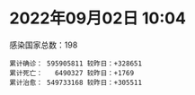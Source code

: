 
# 2022年09月02日 10:04
感染国家总数：198
```
累计确诊： 595905811 较昨日：+328651
累计死亡：   6490327 较昨日：+1769
累计治愈： 549733168 较昨日：+305511
```

<div id="main" style="width:100%;height:800px;margin-bottom:10px;"></div>

<div id="second" style="width:100%;height:1000px;margin-bottom:10px;"></div>

<div id="third" style="width:100%;height:1000px;margin-bottom:10px;"></div>

<div id="last" style="width:100%;height:3000px;"></div>

<script>
import * as echarts from "echarts";
export default {
mounted() {
this.chart = echarts.init(document.getElementById("main"),"dark")
this.secondChart = echarts.init(document.getElementById("second"),"dark")
this.thirdChart = echarts.init(document.getElementById("third"),"dark")
this.lastChart = echarts.init(document.getElementById("last"),"dark")
var option = {
tooltip: {trigger: "axis",axisPointer: {type: "shadow"}},
legend: {},
grid: {left: "3%",right: "4%",bottom: "3%",containLabel: true},
xAxis: {type: "value"},
yAxis: {type: "category",data: [
'意大利','韩国','英国','德国','巴西','法国','印度','美国',]},
series: [
{name: "新增确诊",type: "bar",stack: "total",label: {show: true},emphasis:{focus: "series"},data: [20498,0,0,33930,19492,18646,3928,117155]},{name: "累计确诊",type: "bar",stack: "total",label: {show: true},emphasis:{focus: "series"},data: [21888255,23327897,23738011,32218483,34492171,34547847,44440267,96465126]},{name: "新增死亡",type: "bar",stack: "total",label: {show: true},emphasis:{focus: "series"},data: [68,0,0,148,174,41,0,703]},{name: "累计死亡",type: "bar",stack: "total",label: {show: true},emphasis:{focus: "series"},data: [175663,26876,206317,147642,684203,154134,527911,1072123]},{name: "累计治愈",type: "bar",stack: "total",label: {show: true},emphasis:{focus: "series"},data: [21078398,21329194,24692,31317600,33480980,34037826,43845680,92172274]},]}
this.chart.setOption(option);
var secondOption = {
tooltip: {trigger: "axis",axisPointer: {type: "shadow"}},
legend: {},
grid: {left: "3%",right: "4%",bottom: "3%",containLabel: true},
xAxis: {type: "value"},
yAxis: {type: "category",data: [
'墨西哥','伊朗','荷兰','阿根廷','澳大利亚','越南','西班牙','土耳其','日本','俄罗斯',]},
series: [
{name: "新增确诊",type: "bar",stack: "total",label: {show: true},emphasis:{focus: "series"},data: [0,1364,0,0,0,2680,0,0,0,49761]},{name: "累计确诊",type: "bar",stack: "total",label: {show: true},emphasis:{focus: "series"},data: [7027252,7530325,8386307,9678225,10042745,11414359,13342530,16671848,18939344,19578730]},{name: "新增死亡",type: "bar",stack: "total",label: {show: true},emphasis:{focus: "series"},data: [0,27,0,0,0,0,0,0,0,95]},{name: "累计死亡",type: "bar",stack: "total",label: {show: true},emphasis:{focus: "series"},data: [329494,143894,22600,129711,13957,43117,112600,100400,39880,384441]},{name: "累计治愈",type: "bar",stack: "total",label: {show: true},emphasis:{focus: "series"},data: [6280542,7299969,8316043,9481735,9906176,10187787,13113979,16322253,17110166,18635574]},]}
this.secondChart.setOption(secondOption);
var thirdOption = {
tooltip: {trigger: "axis",axisPointer: {type: "shadow"}},
legend: {},
grid: {left: "3%",right: "4%",bottom: "3%",containLabel: true},
xAxis: {type: "value"},
yAxis: {type: "category",data: [
'以色列','泰国','希腊','马来西亚','奥地利','乌克兰','葡萄牙','波兰','哥伦比亚','印度尼西亚',]},
series: [
{name: "新增确诊",type: "bar",stack: "total",label: {show: true},emphasis:{focus: "series"},data: [825,0,0,2356,4698,0,0,3339,0,4094]},{name: "累计确诊",type: "bar",stack: "total",label: {show: true},emphasis:{focus: "series"},data: [4634251,4652923,4762827,4784980,4912972,5044941,5420140,6180224,6299595,6362902]},{name: "新增死亡",type: "bar",stack: "total",label: {show: true},emphasis:{focus: "series"},data: [0,0,0,9,10,0,0,26,0,25]},{name: "累计死亡",type: "bar",stack: "total",label: {show: true},emphasis:{focus: "series"},data: [11620,32331,32552,36225,19428,108803,24855,117119,141519,157591]},{name: "累计治愈",type: "bar",stack: "total",label: {show: true},emphasis:{focus: "series"},data: [4611860,4604605,4663105,4717292,4829500,4923140,5326754,5335960,6122457,6160877]},]}
this.thirdChart.setOption(thirdOption);
var lastOption = {
tooltip: {trigger: "axis",axisPointer: {type: "shadow"}},
legend: {},
grid: {left: "3%",right: "4%",bottom: "3%",containLabel: true},
xAxis: {type: "value"},
yAxis: {type: "category",data: [
'朝鲜','西撒哈拉','蒙特塞拉特岛','梵蒂冈','红宝石公主号','钻石公主号','圣文森特岛','列支敦士登公国','安圭拉','圣多美和普林西比','特克斯和凯科斯群岛','圣基茨和尼维斯','乍得','塞拉利昂','利比里亚','科摩罗','几内亚比绍','安提瓜和巴布达','尼日尔','厄立特里亚','也门','冈比亚','摩纳哥','多米尼克','中非共和国','吉布提','萨摩亚','赤道几内亚','塔吉克斯坦','南苏丹','尼加拉瓜','格林纳达','直布罗陀','圣马力诺','布基纳法索','东帝汶','刚果（布）','索马里','贝宁','圣卢西亚','马里','海地','莱索托','巴哈马','几内亚','多哥','坦桑尼亚','毛里求斯','阿鲁巴','巴布亚新几内亚','安道尔','塞舌尔','加蓬','布隆迪','叙利亚','不丹','佛得角','毛里塔尼亚','苏丹','马达加斯加','斐济','伯利兹','圭亚那','斯威士兰','新喀里多尼亚','法属波利尼西亚','苏里南','科特迪瓦','马拉维','塞内加尔','刚果（金）','法属圭亚那','巴巴多斯','安哥拉','马耳他','喀麦隆','卢旺达','柬埔寨','牙买加','波多黎各','加纳','纳米比亚','乌干达','特立尼达和多巴哥','马尔代夫','阿富汗','萨尔瓦多','冰岛','吉尔吉斯斯坦','老挝','马提尼克岛','文莱','莫桑比克','乌兹别克斯坦','津巴布韦','尼日利亚','阿尔及利亚','黑山','卢森堡','博茨瓦纳','阿尔巴尼亚','赞比亚','肯尼亚','北马其顿','波黑','阿曼','卡塔尔','亚美尼亚','洪都拉斯','埃塞俄比亚','利比亚','埃及','委内瑞拉','摩尔多瓦','塞浦路斯','爱沙尼亚','缅甸','巴勒斯坦','多米尼加','科威特','斯里兰卡','巴林','巴拉圭','阿塞拜疆','沙特阿拉伯','拉脱维亚','巴拿马','蒙古国','乌拉圭','白俄罗斯','厄瓜多尔','尼泊尔','阿联酋','哥斯达黎加','玻利维亚','危地马拉','古巴','斯洛文尼亚','突尼斯','黎巴嫩','克罗地亚','立陶宛','保加利亚','摩洛哥','芬兰','哈萨克斯坦','挪威','巴基斯坦','爱尔兰','约旦','格鲁吉亚','新西兰','斯洛伐克','新加坡','孟加拉国','匈牙利','塞尔维亚','伊拉克','瑞典','丹麦','罗马尼亚','菲律宾','南非','瑞士','捷克','秘鲁','加拿大','比利时','智利',]},
series: [
{name: "新增确诊",type: "bar",stack: "total",label: {show: true},emphasis:{focus: "series"},data: [0,0,0,0,0,0,0,0,0,0,0,0,0,0,0,0,0,0,0,0,0,0,0,0,0,0,0,0,0,0,0,0,0,0,0,0,0,0,0,0,50,0,0,0,0,9,0,0,0,0,0,0,0,29,0,0,2,3,0,0,0,0,27,0,0,0,0,22,17,16,0,0,95,0,25,0,4,0,0,0,0,0,0,102,0,246,0,0,0,0,0,0,19,0,12,168,55,253,0,0,263,0,27,169,144,0,567,0,0,7,32,0,0,0,0,0,94,0,0,0,61,223,0,621,81,805,0,0,0,0,0,180,481,0,0,1652,47,1544,0,394,921,903,747,33,8119,0,0,0,0,0,0,0,502,2044,216,0,3316,0,4729,568,2630,3728,0,0,1935,0,0,0,6948]},{name: "累计确诊",type: "bar",stack: "total",label: {show: true},emphasis:{focus: "series"},data: [1,10,11,29,620,712,2298,3026,3837,6153,6369,6509,7538,7747,7883,8455,8491,8974,9931,10154,11926,12311,14379,14852,14862,15690,15767,16956,17786,17823,18491,19289,20049,20373,21128,23163,24837,27020,27490,28775,31462,33381,34206,37075,37470,38500,38712,40178,42792,44880,46027,46081,48649,49287,57043,61076,62322,62768,63228,66626,68153,68302,71062,73367,73798,76439,81039,86760,87877,88098,92634,93586,101215,102636,114075,121652,132443,137629,149798,151732,168580,169253,169396,179248,184856,193250,201785,204717,205716,214169,218764,220245,230095,243743,256738,263694,270359,275791,284931,325864,329615,332822,338210,340510,395994,397846,429963,434398,453443,493197,506822,515645,542508,569088,576278,597759,615315,619519,638500,657395,670018,671920,715162,813437,813542,899938,978181,978960,979160,994037,995968,997526,1015879,1049554,1101652,1103606,1110586,1128259,1143862,1209872,1214579,1219230,1243657,1264468,1266917,1388689,1460127,1569295,1656956,1735495,1735682,1743042,1834717,1841288,2012162,2048547,2286511,2457871,2569152,3092530,3221984,3883957,4011937,4025870,4042708,4103874,4158491,4482315,4515370]},{name: "新增死亡",type: "bar",stack: "total",label: {show: true},emphasis:{focus: "series"},data: [0,0,0,0,0,0,0,0,0,0,0,0,0,0,0,0,0,0,0,0,0,0,0,0,0,0,0,0,0,0,0,0,0,0,0,0,0,0,0,0,0,0,0,0,0,1,0,0,0,0,0,0,0,0,0,0,0,0,0,0,0,0,0,0,0,0,0,0,0,0,0,0,2,0,0,0,0,0,0,0,0,0,0,4,0,0,1,0,0,0,0,0,0,0,0,0,0,0,0,0,0,0,0,1,7,0,0,0,0,0,0,0,0,0,0,0,1,0,0,0,1,0,0,0,2,1,0,0,0,0,0,1,0,0,0,24,0,0,0,4,10,2,4,0,113,0,0,0,0,0,0,0,4,1,2,0,11,0,94,11,19,50,0,0,15,0,0,0,57]},{name: "累计死亡",type: "bar",stack: "total",label: {show: true},emphasis:{focus: "series"},data: [1,1,1,0,10,13,12,59,11,76,36,46,193,126,294,161,175,145,312,103,2155,371,57,68,113,189,29,183,125,138,225,236,107,118,387,138,386,1350,163,391,739,841,704,823,447,283,841,1022,226,664,154,169,306,38,3163,21,410,993,4961,1410,878,680,1278,1422,314,649,1383,819,2676,1968,1400,408,544,1917,801,1935,1466,3056,3254,2609,1459,4065,3628,4148,308,7777,4224,179,2991,757,1035,225,2219,1637,5596,3148,6878,2773,1114,2778,3582,4016,5674,9490,16057,4260,681,8655,10972,7572,6437,24613,5796,11725,1168,2651,19439,5396,4384,2563,16699,1515,19478,9805,9297,5947,8470,2179,7445,7118,35843,12002,2341,8836,22198,19514,8530,6783,29234,10631,16712,9291,37607,16273,5690,13684,3980,30582,7798,14110,16889,2744,20357,1593,29325,47291,16695,25346,19873,6934,66728,61864,102084,14148,40829,215762,43797,32516,60508]},{name: "累计治愈",type: "bar",stack: "total",label: {show: true},emphasis:{focus: "series"},data: [0,9,2,29,0,699,2233,2948,3789,6060,6294,6446,4874,4393,7295,8281,8300,8794,8863,10046,9119,11788,14274,14554,14520,15427,1605,16621,17264,17335,4225,18878,16579,20161,20632,22981,24006,13182,27217,28260,30484,30673,25740,35870,36763,38032,183,38454,42340,43982,45791,45777,48067,47946,53404,60961,61839,61734,40329,65084,66158,67477,69528,71922,73032,33500,49614,85837,84919,85973,83504,11254,99183,100437,112754,118616,130901,134454,96611,129614,167080,164813,100431,169510,163687,171519,179266,75685,196406,7660,0,219561,227727,241486,250984,257387,181976,270468,275850,322955,321610,328412,332381,329434,374553,384669,424872,421316,132498,471658,500178,442182,534949,504142,569794,524990,593652,600498,632911,654470,652281,668855,693283,800127,800680,882593,962280,970264,970116,985592,947772,982366,994898,860711,1029045,1076738,1101798,1100546,983630,1087587,1192061,1189709,1194345,1247812,1227660,1357886,1454311,1528907,1639226,1718032,1637293,1726116,1809356,1762407,1956716,1962698,2190122,2429962,2524588,3076184,3104016,3799834,3902822,3938868,3985879,3839709,4032761,4392685,4423279]},]}
this.lastChart.setOption(lastOption);
}};</script>

|国家|新增确诊|累计确诊|新增死亡|累计死亡|累计治愈|
|:--:|---:|---:|---:|---:|---:|
|美国|117155|96465126|703|1072123|92172274|
|印度|3928|44440267|0|527911|43845680|
|法国|18646|34547847|41|154134|34037826|
|巴西|19492|34492171|174|684203|33480980|
|德国|33930|32218483|148|147642|31317600|
|英国|0|23738011|0|206317|24692|
|韩国|0|23327897|0|26876|21329194|
|意大利|20498|21888255|68|175663|21078398|
|俄罗斯|49761|19578730|95|384441|18635574|
|日本|0|18939344|0|39880|17110166|
|土耳其|0|16671848|0|100400|16322253|
|西班牙|0|13342530|0|112600|13113979|
|越南|2680|11414359|0|43117|10187787|
|澳大利亚|0|10042745|0|13957|9906176|
|阿根廷|0|9678225|0|129711|9481735|
|荷兰|0|8386307|0|22600|8316043|
|伊朗|1364|7530325|27|143894|7299969|
|墨西哥|0|7027252|0|329494|6280542|
|印度尼西亚|4094|6362902|25|157591|6160877|
|哥伦比亚|0|6299595|0|141519|6122457|
|波兰|3339|6180224|26|117119|5335960|
|葡萄牙|0|5420140|0|24855|5326754|
|乌克兰|0|5044941|0|108803|4923140|
|奥地利|4698|4912972|10|19428|4829500|
|马来西亚|2356|4784980|9|36225|4717292|
|希腊|0|4762827|0|32552|4663105|
|泰国|0|4652923|0|32331|4604605|
|以色列|825|4634251|0|11620|4611860|
|智利|6948|4515370|57|60508|4423279|
|比利时|0|4482315|0|32516|4392685|
|加拿大|0|4158491|0|43797|4032761|
|秘鲁|0|4103874|0|215762|3839709|
|捷克|1935|4042708|15|40829|3985879|
|瑞士|0|4025870|0|14148|3938868|
|南非|0|4011937|0|102084|3902822|
|菲律宾|3728|3883957|50|61864|3799834|
|罗马尼亚|2630|3221984|19|66728|3104016|
|丹麦|568|3092530|11|6934|3076184|
|瑞典|4729|2569152|94|19873|2524588|
|伊拉克|0|2457871|0|25346|2429962|
|塞尔维亚|3316|2286511|11|16695|2190122|
|匈牙利|0|2048547|0|47291|1962698|
|孟加拉国|216|2012162|2|29325|1956716|
|新加坡|2044|1841288|1|1593|1762407|
|斯洛伐克|502|1834717|4|20357|1809356|
|新西兰|0|1743042|0|2744|1726116|
|格鲁吉亚|0|1735682|0|16889|1637293|
|约旦|0|1735495|0|14110|1718032|
|爱尔兰|0|1656956|0|7798|1639226|
|巴基斯坦|0|1569295|0|30582|1528907|
|挪威|0|1460127|0|3980|1454311|
|哈萨克斯坦|0|1388689|0|13684|1357886|
|芬兰|8119|1266917|113|5690|1227660|
|摩洛哥|33|1264468|0|16273|1247812|
|保加利亚|747|1243657|4|37607|1194345|
|立陶宛|903|1219230|2|9291|1189709|
|克罗地亚|921|1214579|10|16712|1192061|
|黎巴嫩|394|1209872|4|10631|1087587|
|突尼斯|0|1143862|0|29234|983630|
|斯洛文尼亚|1544|1128259|0|6783|1100546|
|古巴|47|1110586|0|8530|1101798|
|危地马拉|1652|1103606|24|19514|1076738|
|玻利维亚|0|1101652|0|22198|1029045|
|哥斯达黎加|0|1049554|0|8836|860711|
|阿联酋|481|1015879|0|2341|994898|
|尼泊尔|180|997526|1|12002|982366|
|厄瓜多尔|0|995968|0|35843|947772|
|白俄罗斯|0|994037|0|7118|985592|
|乌拉圭|0|979160|0|7445|970116|
|蒙古国|0|978960|0|2179|970264|
|巴拿马|0|978181|0|8470|962280|
|拉脱维亚|805|899938|1|5947|882593|
|沙特阿拉伯|81|813542|2|9297|800680|
|阿塞拜疆|621|813437|0|9805|800127|
|巴拉圭|0|715162|0|19478|693283|
|巴林|223|671920|0|1515|668855|
|斯里兰卡|61|670018|1|16699|652281|
|科威特|0|657395|0|2563|654470|
|多米尼加|0|638500|0|4384|632911|
|巴勒斯坦|0|619519|0|5396|600498|
|缅甸|94|615315|1|19439|593652|
|爱沙尼亚|0|597759|0|2651|524990|
|塞浦路斯|0|576278|0|1168|569794|
|摩尔多瓦|0|569088|0|11725|504142|
|委内瑞拉|0|542508|0|5796|534949|
|埃及|0|515645|0|24613|442182|
|利比亚|32|506822|0|6437|500178|
|埃塞俄比亚|7|493197|0|7572|471658|
|洪都拉斯|0|453443|0|10972|132498|
|亚美尼亚|0|434398|0|8655|421316|
|卡塔尔|567|429963|0|681|424872|
|阿曼|0|397846|0|4260|384669|
|波黑|144|395994|7|16057|374553|
|北马其顿|169|340510|1|9490|329434|
|肯尼亚|27|338210|0|5674|332381|
|赞比亚|0|332822|0|4016|328412|
|阿尔巴尼亚|263|329615|0|3582|321610|
|博茨瓦纳|0|325864|0|2778|322955|
|卢森堡|0|284931|0|1114|275850|
|黑山|253|275791|0|2773|270468|
|阿尔及利亚|55|270359|0|6878|181976|
|尼日利亚|168|263694|0|3148|257387|
|津巴布韦|12|256738|0|5596|250984|
|乌兹别克斯坦|0|243743|0|1637|241486|
|莫桑比克|19|230095|0|2219|227727|
|文莱|0|220245|0|225|219561|
|马提尼克岛|0|218764|0|1035|0|
|老挝|0|214169|0|757|7660|
|吉尔吉斯斯坦|0|205716|0|2991|196406|
|冰岛|0|204717|0|179|75685|
|萨尔瓦多|0|201785|1|4224|179266|
|阿富汗|246|193250|0|7777|171519|
|马尔代夫|0|184856|0|308|163687|
|特立尼达和多巴哥|102|179248|4|4148|169510|
|乌干达|0|169396|0|3628|100431|
|纳米比亚|0|169253|0|4065|164813|
|加纳|0|168580|0|1459|167080|
|波多黎各|0|151732|0|2609|129614|
|牙买加|0|149798|0|3254|96611|
|柬埔寨|0|137629|0|3056|134454|
|卢旺达|4|132443|0|1466|130901|
|喀麦隆|0|121652|0|1935|118616|
|马耳他|25|114075|0|801|112754|
|安哥拉|0|102636|0|1917|100437|
|巴巴多斯|95|101215|2|544|99183|
|法属圭亚那|0|93586|0|408|11254|
|刚果（金）|0|92634|0|1400|83504|
|塞内加尔|16|88098|0|1968|85973|
|马拉维|17|87877|0|2676|84919|
|科特迪瓦|22|86760|0|819|85837|
|苏里南|0|81039|0|1383|49614|
|法属波利尼西亚|0|76439|0|649|33500|
|新喀里多尼亚|0|73798|0|314|73032|
|斯威士兰|0|73367|0|1422|71922|
|圭亚那|27|71062|0|1278|69528|
|伯利兹|0|68302|0|680|67477|
|斐济|0|68153|0|878|66158|
|马达加斯加|0|66626|0|1410|65084|
|苏丹|0|63228|0|4961|40329|
|毛里塔尼亚|3|62768|0|993|61734|
|佛得角|2|62322|0|410|61839|
|不丹|0|61076|0|21|60961|
|叙利亚|0|57043|0|3163|53404|
|布隆迪|29|49287|0|38|47946|
|加蓬|0|48649|0|306|48067|
|塞舌尔|0|46081|0|169|45777|
|安道尔|0|46027|0|154|45791|
|巴布亚新几内亚|0|44880|0|664|43982|
|阿鲁巴|0|42792|0|226|42340|
|毛里求斯|0|40178|0|1022|38454|
|坦桑尼亚|0|38712|0|841|183|
|多哥|9|38500|1|283|38032|
|几内亚|0|37470|0|447|36763|
|巴哈马|0|37075|0|823|35870|
|莱索托|0|34206|0|704|25740|
|海地|0|33381|0|841|30673|
|马里|50|31462|0|739|30484|
|圣卢西亚|0|28775|0|391|28260|
|贝宁|0|27490|0|163|27217|
|索马里|0|27020|0|1350|13182|
|刚果（布）|0|24837|0|386|24006|
|东帝汶|0|23163|0|138|22981|
|布基纳法索|0|21128|0|387|20632|
|圣马力诺|0|20373|0|118|20161|
|直布罗陀|0|20049|0|107|16579|
|格林纳达|0|19289|0|236|18878|
|尼加拉瓜|0|18491|0|225|4225|
|南苏丹|0|17823|0|138|17335|
|塔吉克斯坦|0|17786|0|125|17264|
|赤道几内亚|0|16956|0|183|16621|
|萨摩亚|0|15767|0|29|1605|
|吉布提|0|15690|0|189|15427|
|中非共和国|0|14862|0|113|14520|
|多米尼克|0|14852|0|68|14554|
|摩纳哥|0|14379|0|57|14274|
|冈比亚|0|12311|0|371|11788|
|也门|0|11926|0|2155|9119|
|厄立特里亚|0|10154|0|103|10046|
|尼日尔|0|9931|0|312|8863|
|安提瓜和巴布达|0|8974|0|145|8794|
|几内亚比绍|0|8491|0|175|8300|
|科摩罗|0|8455|0|161|8281|
|利比里亚|0|7883|0|294|7295|
|塞拉利昂|0|7747|0|126|4393|
|乍得|0|7538|0|193|4874|
|圣基茨和尼维斯|0|6509|0|46|6446|
|特克斯和凯科斯群岛|0|6369|0|36|6294|
|圣多美和普林西比|0|6153|0|76|6060|
|安圭拉|0|3837|0|11|3789|
|列支敦士登公国|0|3026|0|59|2948|
|圣文森特岛|0|2298|0|12|2233|
|钻石公主号|0|712|0|13|699|
|红宝石公主号|0|620|0|10|0|
|梵蒂冈|0|29|0|0|29|
|蒙特塞拉特岛|0|11|0|1|2|
|西撒哈拉|0|10|0|1|9|
|朝鲜|0|1|0|1|0|
